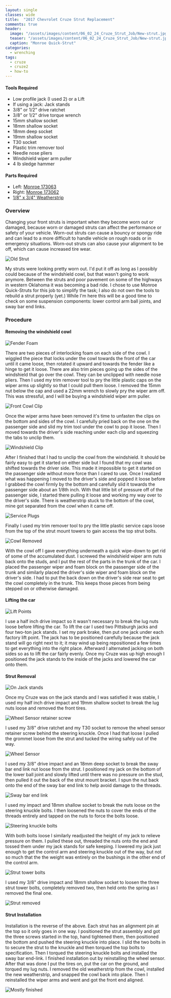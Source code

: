 ```yaml
---
layout: single
classes: wide
title:  "2017 Chevrolet Cruze Strut Replacement"
comments: true 
header:
  image: "/assets/images/content/06_02_24_Cruze_Strut_Job/New-strut.jpg"
  teaser: "/assets/images/content/06_02_24_Cruze_Strut_Job/New-strut.jpg"
  caption: "Monroe Quick-Strut"
categories: 
  - wrenching
tags:
  - cruze
  - cruze2
  - how-to
---
```


#### Tools Required
* Low profile jack (I used 2) or a Lift
* If using a jack: Jack stands
* 3/8" or 1/2" drive ratchet
* 3/8" or 1/2" drive torque wrench
* 15mm shallow socket
* 18mm shallow socket
* 18mm deep socket
* 19mm shallow socket
* T30 socket
* Plastic trim remover tool
* Needle nose pliers
* Windshield wiper arm puller
* 4 lb sledge hammer

#### Parts Required
* Left: [Monroe 173063](https://www.amazon.com/Monroe-Shocks-Quick-Strut-173063-Assembly/dp/B09RZSTJW8)
* Right: [Monroe 173062](https://www.amazon.com/Monroe-Shocks-Quick-Strut-173062-Assembly/dp/B09RZSF46K)
* [1/8" x 3/4" Weatherstrip](https://www.amazon.com/dp/B0CF5CFVCH)

### Overview
Changing your front struts is important when they become worn out or damaged, because worn or damaged struts can affect the performance or safety of your vehicle. Worn-out struts can cause a bouncy or spongy ride and can lead to a more difficult to handle vehicle on rough roads or in emergency situations. Worn-out struts can also cause your alignment to be off, which can cause increased tire wear. 

![Old Strut](/assets/images/content/06_02_24_Cruze_Strut_Job/Old_strut.jpg "Old Strut")

My struts were looking pretty worn out. I'd put it off as long as I possibly could because of the windshield cowl, but that wasn't going to work anymore. Between the struts and poor pavement on some of the highways in western Oklahoma it was becoming a bad ride. I chose to use Monroe Quick-Struts for this job to simplify the task; I also do not own the tools to rebuild a strut properly (yet.) While I'm here this will be a good time to check on some suspension components: lower control arm ball joints, and sway bar end links.

### Procedure

#### Removing the windshield cowl

![Fender Foam](/assets/images/content/06_02_24_Cruze_Strut_Job/Fender_foam.jpg "Fender Foam")

There are two pieces of interlocking foam on each side of the cowl. I wiggled the piece that locks under the cowl towards the front of the car until it came loose, then rotated it upward and towards the fender like a hinge to get it loose. There are also trim pieces going up the sides of the windshield that go over the cowl. They can be unclipped with needle nose pliers. Then I used my trim remover tool to pry the little plastic caps on the wiper arms up slightly so that I could pull them loose. I removed the 15mm nut below the cap and used a 22mm wrench to slowly pry the wiper arm off. This was stressful, and I will be buying a windshield wiper arm puller. 

![Front Cowl Clip](/assets/images/content/06_02_24_Cruze_Strut_Job/Front_cowl_clip.jpg "Front Cowl Clip")

Once the wiper arms have been removed it's time to unfasten the clips on the bottom and sides of the cowl. I carefully pried back on the one on the passenger side and slid my trim tool under the cowl to pop it loose. Then I moved towards the driver's side reaching under each clip and squeezing the tabs to unclip them. 

![Windshield Clip](/assets/images/content/06_02_24_Cruze_Strut_Job/Windshield_interlock.jpg "Windshield Clip")

After I finished that I had to unclip the cowl from the windshield. It should be fairly easy to get it started on either side but I found that my cowl was shifted towards the driver side. This made it impossible to get it started on the passenger side without more force than I cared to use. Once I realized what was happening I moved to the driver's side and popped it loose before I grabbed the cowl firmly by the bottom and carefully slid it towards the passenger side about an 1/8th inch. With that little bit of pressure off of the passenger side, I started there pulling it loose and working my way over to the driver's side. There is weatherstrip stuck to the bottom of the cowl, mine got separated from the cowl when it came off. 

![Service Plugs](/assets/images/content/06_02_24_Cruze_Strut_Job/Service_Plugs.jpg "Service Plugs")

Finally I used my trim remover tool to pry the little plastic service caps loose from the top of the strut mount towers to gain access the top strut bolts.

![Cowl Removed](/assets/images/content/06_02_24_Cruze_Strut_Job/Cowl_removed.jpg "Cowl Removed")

With the cowl off I gave everything underneath a quick wipe-down to get rid of some of the accumulated dust. I screwed the windshield wiper arm nuts back onto the studs, and I put the rest of the parts in the trunk of the car. I placed the passenger wiper and foam block on the passenger side of the trunk and similarly placed the driver's side wiper and foam block on the driver's side. I had to put the back down on the driver's side rear seat to get the cowl completely in the trunk. This keeps those pieces from being stepped on or otherwise damaged. 

#### Lifting the car

![Lift Points](/assets/images/content/06_02_24_Cruze_Strut_Job/Lift_points.jpg "Lift Points")

I use a half inch drive impact so it wasn't necessary to break the lug nuts loose before lifting the car. To lift the car I used two Pittsburgh jacks and four two-ton jack stands. I set my park brake, then put one jack under each factory lift point. The jack has to be positioned carefully because the jack stand will go right next to it; it may wind up being repositioned a few times to get everything into the right place. Afterward I alternated jacking on both sides so as to lift the car fairly evenly. Once my Cruze was up high enough I positioned the jack stands to the inside of the jacks and lowered the car onto them. 

#### Strut Removal

![On Jack stands](/assets/images/content/06_02_24_Cruze_Strut_Job/On_jackstands.jpg "On stands")

Once my Cruze was on the jack stands and I was satisfied it was stable, I used my half inch drive impact and 19mm shallow socket to break the lug nuts loose and removed the front tires. 

![Wheel Sensor retainer screw](/assets/images/content/06_02_24_Cruze_Strut_Job/Wheel_sensor_retainer.jpg "Wheel Sensor retainer screw")

I used my 3/8" drive ratchet and my T30 socket to remove the wheel sensor retainer screw behind the steering knuckle. Once I had that loose I pulled the grommet loose from the strut and tucked the wiring safely out of the way.

![Wheel Sensor](/assets/images/content/06_02_24_Cruze_Strut_Job/Wheel_sensor_tucked.jpg "Wheel Sensor")

I used my 3/8" drive impact and an 18mm deep socket to break the sway bar end link nut loose from the strut. I positioned my jack on the bottom of the lower ball joint and slowly lifted until there was no pressure on the stud, then pulled it out the back of the strut mount bracket. I spun the nut back onto the end of the sway bar end link to help avoid damage to the threads.

![Sway bar end link](/assets/images/content/06_02_24_Cruze_Strut_Job/Sway_bar_link.jpg "Sway bar end link")

I used my impact and 18mm shallow socket to break the nuts loose on the steering knuckle bolts. I then loosened the nuts to cover the ends of the threads entirely and tapped on the nuts to force the bolts loose.

![Steering knuckle bolts](/assets/images/content/06_02_24_Cruze_Strut_Job/Steering_knuckle_bolts_loose.jpg "Steering knuckle bolts")

With both bolts loose I similarly readjusted the height of my jack to relieve pressure on them. I pulled these out, threaded the nuts onto the end and tossed them under my jack stands for safe keeping. I lowered my jack just enough to get the control arm and steering knuckle out of the way, but not so much that the the weight was entirely on the bushings in the other end of the control arm.

![Strut tower bolts](/assets/images/content/06_02_24_Cruze_Strut_Job/Strut_tower_bolts.jpg "Strut tower bolts")

I used my 3/8" drive impact and 18mm shallow socket to loosen the three strut tower bolts, completely removed two, then held onto the spring as I removed the final one.

![Strut removed](/assets/images/content/06_02_24_Cruze_Strut_Job/Strut_removed.jpg "Strut removed")

#### Strut Installation

Installation is the reverse of the above. Each strut has an alignment pin at the top so it only goes in one way. I positioned the strut assembly and got the three screws started in the top, hand tightened them, then positioned the bottom and pushed the steering knuckle into place. I slid the two bolts in to secure the strut to the knuckle and then torqued the top bolts to specification. Then I torqued the steering knuckle bolts and installed the sway bar end-link. I finished installation out by reinstalling the wheel sensor. After that was done I put the tires on, put the car on the ground, and torqued my lug nuts. I removed the old weatherstrip from the cowl, installed the new weatherstrip, and snapped the cowl back into place. Then I reinstalled the wiper arms and went and got the front end aligned.

![Mostly finished](/assets/images/content/06_02_24_Cruze_Strut_Job/Mostly_finished_strut.jpg "Mostly finished")